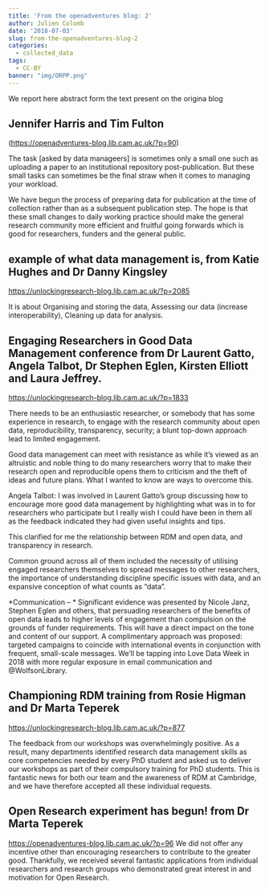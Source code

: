 ```yaml
---
title: 'From the openadventures blog: 2'
author: Julien Colomb
date: '2018-07-03'
slug: from-the-openadventures-blog-2
categories:
  - collected_data
tags:
  - CC-BY
banner: "img/ORPP.png"  
---
```


We report here abstract form the text present on the origina blog

## Jennifer Harris and Tim Fulton
(https://openadventures-blog.lib.cam.ac.uk/?p=90)

The task [asked by data manageers] is sometimes only a small one such as uploading a paper to an institutional repository post-publication.  But these small tasks can sometimes be the final straw when it comes to managing your workload.

We have begun the process of preparing data for publication at the time of collection rather than as a subsequent publication step. The hope is that these small changes to daily working practice should make the general research community more efficient and fruitful going forwards which is good for researchers, funders and the general public.

## example of what data management is, from Katie Hughes and Dr Danny Kingsley

https://unlockingresearch-blog.lib.cam.ac.uk/?p=2085

It is about Organising and storing the data, Assessing our data (increase interoperability), Cleaning up data for analysis.

## Engaging Researchers in Good Data Management conference from  Dr Laurent Gatto, Angela Talbot, Dr Stephen Eglen, Kirsten Elliott and Laura Jeffrey.

https://unlockingresearch-blog.lib.cam.ac.uk/?p=1833

There needs to be an enthusiastic researcher, or somebody that has some experience in research, to engage with the research community about open data, reproducibility, transparency, security; a blunt top-down approach lead to limited engagement.

Good data management can meet with resistance as while it’s viewed as an altruistic and noble thing to do many researchers worry that to make their research open and reproducible opens them to criticism and the theft of ideas and future plans. What I wanted to know are ways to overcome this.

Angela Talbot: I was involved in Laurent Gatto’s group discussing how to encourage more good data management by highlighting what was in to for researchers who participate but I really wish I could have been in them all as the feedback indicated they had given useful insights and tips.

This clarified for me the relationship between RDM and open data, and transparency in research.

Common ground across all of them included the necessity of utilising engaged researchers themselves to spread messages to other researchers, the importance of understanding discipline specific issues with data, and an expansive conception of what counts as “data”.

*Communication – * Significant evidence was presented by Nicole Janz, Stephen Eglen and others, that persuading researchers of the benefits of open data leads to higher levels of engagement than compulsion on the grounds of funder requirements. This will have a direct impact on the tone and content of our support. A complimentary approach was proposed: targeted campaigns to coincide with international events in conjunction with frequent, small-scale messages. We’ll be tapping into Love Data Week in 2018 with more regular exposure in email communication and @WolfsonLibrary.

## Championing RDM training from  Rosie Higman and Dr Marta Teperek
https://unlockingresearch-blog.lib.cam.ac.uk/?p=877

The feedback from our workshops was overwhelmingly positive. As a result, many departments identified research data management skills as core competencies needed by every PhD student and asked us to deliver our workshops as part of their compulsory training for PhD students. This is fantastic news for both our team and the awareness of RDM at Cambridge, and we have therefore accepted all these individual requests.

## Open Research experiment has begun! from Dr Marta Teperek
https://openadventures-blog.lib.cam.ac.uk/?p=96
We did not offer any incentive other than encouraging researchers to contribute to the greater good. 
Thankfully, we received several fantastic applications from individual researchers and research groups who demonstrated great interest in and motivation for Open Research. 


